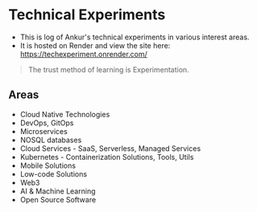 # Technical Experiments

- This is log of Ankur's technical experiments in various interest areas. 
- It is hosted on Render and view the site here: https://techexperiment.onrender.com/

> The trust method of learning is Experimentation.


## Areas
- Cloud Native Technologies
- DevOps, GitOps
- Microservices
- NOSQL databases
- Cloud Services - SaaS, Serverless, Managed Services
- Kubernetes - Containerization Solutions, Tools, Utils
- Mobile Solutions
- Low-code Solutions
- Web3
- AI & Machine Learning
- Open Source Software


